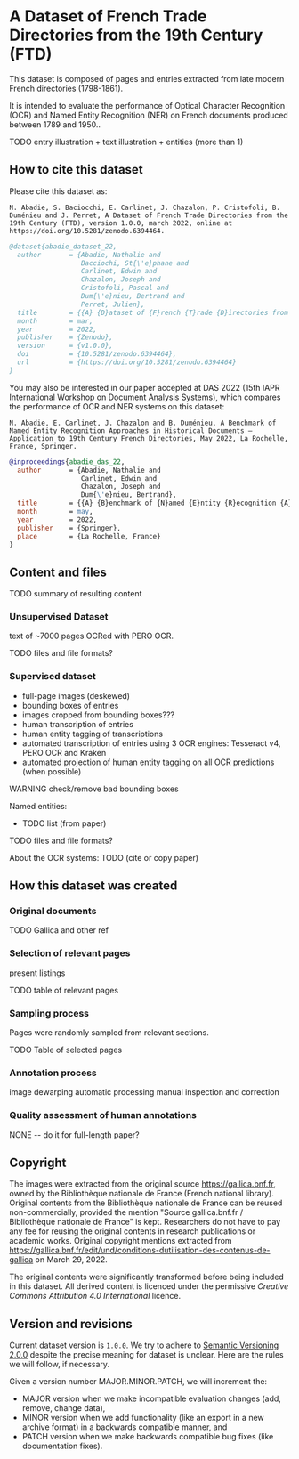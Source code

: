 # A Dataset of French Trade Directories from the 19th Century (FTD)

This dataset is composed of pages and entries extracted from late modern French directories (1798-1861).

It is intended to evaluate the performance of Optical Character Recognition (OCR) 
and Named Entity Recognition (NER) on French documents produced between 1789 and 1950..

TODO entry illustration + text illustration + entities (more than 1)


## How to cite this dataset
Please cite this dataset as:
```
N. Abadie, S. Baciocchi, E. Carlinet, J. Chazalon, P. Cristofoli, B. Duménieu and J. Perret, A Dataset of French Trade Directories from the 19th Century (FTD), version 1.0.0, march 2022, online at https://doi.org/10.5281/zenodo.6394464.
```

```bibtex
@dataset{abadie_dataset_22,
  author       = {Abadie, Nathalie and
                  Bacciochi, St{\'e}phane and
                  Carlinet, Edwin and
                  Chazalon, Joseph and
                  Cristofoli, Pascal and
                  Dum{\'e}nieu, Bertrand and
                  Perret, Julien},
  title        = {{A} {D}ataset of {F}rench {T}rade {D}irectories from the 19th {C}entury ({FTD})},
  month        = mar,
  year         = 2022,
  publisher    = {Zenodo},
  version      = {v1.0.0},
  doi          = {10.5281/zenodo.6394464},
  url          = {https://doi.org/10.5281/zenodo.6394464}
}
```

You may also be interested in our paper accepted at DAS 2022 (15th IAPR International Workshop on Document Analysis Systems), which compares the performance of OCR and NER systems on this dataset:

```
N. Abadie, E. Carlinet, J. Chazalon and B. Duménieu, A Benchmark of Named Entity Recognition Approaches in Historical Documents — Application to 19th Century French Directories, May 2022, La Rochelle, France, Springer.
```

```bibtex
@inproceedings{abadie_das_22,
  author       = {Abadie, Nathalie and
                  Carlinet, Edwin and
                  Chazalon, Joseph and
                  Dum{\'e}nieu, Bertrand},
  title        = {{A} {B}enchmark of {N}amed {E}ntity {R}ecognition {A}pproaches in {H}istorical {D}ocuments — {A}pplication to 19th {C}entury {F}rench {D}irectories},
  month        = may,
  year         = 2022,
  publisher    = {Springer},
  place        = {La Rochelle, France}
}
```

## Content and files
TODO summary of resulting content

### Unsupervised Dataset
text of ~7000 pages OCRed with PERO OCR.

TODO files and file formats?


### Supervised dataset
- full-page images (deskewed)
- bounding boxes of entries
- images cropped from bounding boxes???
- human transcription of entries
- human entity tagging of transcriptions
- automated transcription of entries using 3 OCR engines: Tesseract v4, PERO OCR and Kraken
- automated projection of human entity tagging on all OCR predictions (when possible)


WARNING check/remove bad bounding boxes


Named entities:
- TODO list (from paper)


TODO files and file formats?


About the OCR systems:
TODO (cite or copy paper)


## How this dataset was created

### Original documents

TODO Gallica and other ref

### Selection of relevant pages
present listings

TODO table of relevant pages

### Sampling process
Pages were randomly sampled from relevant sections.

TODO Table of selected pages

### Annotation process
image dewarping
automatic processing
manual inspection and correction

### Quality assessment of human annotations
NONE -- do it for full-length paper?


## Copyright
The images were extracted from the original source https://gallica.bnf.fr, owned by the Bibliothèque nationale de France (French national library).
Original contents from the Bibliothèque nationale de France can be reused non-commercially, provided the mention "Source gallica.bnf.fr / Bibliothèque nationale de France" is kept.
Researchers do not have to pay any fee for reusing the original contents in research publications or academic works.
Original copyright mentions extracted from https://gallica.bnf.fr/edit/und/conditions-dutilisation-des-contenus-de-gallica on March 29, 2022.

The original contents were significantly transformed before being included in this dataset.
All derived content is licenced under the permissive *Creative Commons Attribution 4.0 International* licence.

## Version and revisions
Current dataset version is `1.0.0`.
We try to adhere to [Semantic Versioning 2.0.0](https://semver.org/) despite the precise meaning for dataset is unclear.
Here are the rules we will follow, if necessary.

Given a version number MAJOR.MINOR.PATCH, we will increment the:

- MAJOR version when we make incompatible evaluation changes (add, remove, change data),
- MINOR version when we add functionality (like an export in a new archive format) in a backwards compatible manner, and
- PATCH version when we make backwards compatible bug fixes (like documentation fixes).
